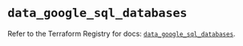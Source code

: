 # `data_google_sql_databases`

Refer to the Terraform Registry for docs: [`data_google_sql_databases`](https://registry.terraform.io/providers/hashicorp/google/6.14.1/docs/data-sources/sql_databases).
